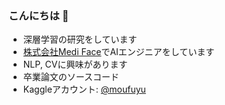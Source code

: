 ### こんにちは 👋

- 深層学習の研究をしています
- [株式会社Medi Face](https://medi-face.co.jp/)でAIエンジニアをしています
- NLP, CVに興味があります
- 卒業論文のソースコード
- Kaggleアカウント: [@moufuyu](https://www.kaggle.com/moufuyu)


<!--
**moufuyu/moufuyu** is a ✨ _special_ ✨ repository because its `README.md` (this file) appears on your GitHub profile.

Here are some ideas to get you started:

- 🔭 I’m currently working on ...
- 🌱 I’m currently learning ...
- 👯 I’m looking to collaborate on ...
- 🤔 I’m looking for help with ...
- 💬 Ask me about ...
- 📫 How to reach me: ...
- 😄 Pronouns: ...
- ⚡ Fun fact: ...
-->
